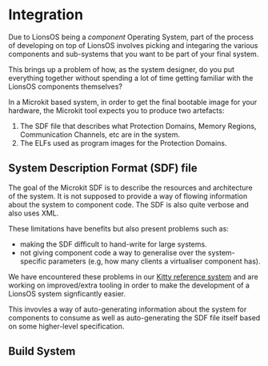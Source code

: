 # Integration

Due to LionsOS being a *component* Operating System, part of the process of developing
on top of LionsOS involves picking and integaring the various components and sub-systems
that you want to be part of your final system.

This brings up a problem of how, as the system designer, do you put everything together
without spending a lot of time getting familiar with the LionsOS components themselves?

In a Microkit based system, in order to get the final bootable image for your hardware, the Microkit
tool expects you to produce two artefacts:
1. The SDF file that describes what Protection Domains, Memory Regions, Communication Channels, etc
   are in the system.
2. The ELFs used as program images for the Protection Domains.

## System Description Format (SDF) file

The goal of the Microkit SDF is to describe the resources and architecture of the system. It is not
supposed to provide a way of flowing information about the system to component code. The SDF is also
quite verbose and also uses XML.

These limitations have benefits but also present problems such as:
* making the SDF difficult to hand-write for large systems.
* not giving component code a way to generalise over the system-specific parameters (e.g, how many
  clients a virtualiser component has).

We have encountered these problems in our [Kitty reference system](/docs/kitty) and are working on
improved/extra tooling in order to make the development of a LionsOS system signficantly easier.

This invovles a way of auto-generating information about the system for components to consume as well
as auto-generating the SDF file itself based on some higher-level specification.

## Build System

